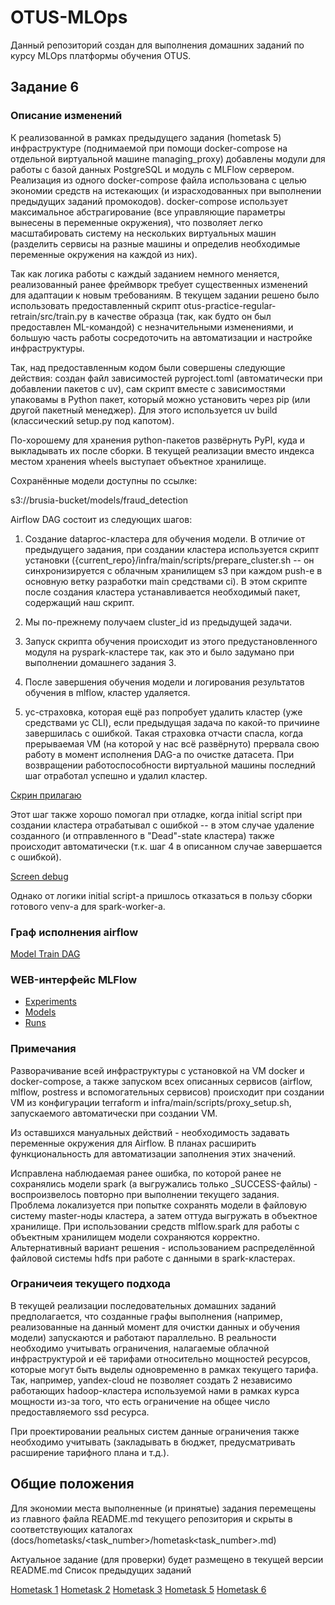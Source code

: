 # OTUS-MLOps

Данный репозиторий создан для выполнения домашних заданий по курсу MLOps платформы обучения OTUS.

<!-- Start of Hometask 6 block -->

## Задание 6

### Описание изменений

К реализованной в рамках предыдущего задания (hometask 5) инфраструктуре (поднимаемой при помощи docker-compose на отдельной виртуальной машине managing_proxy) добавлены модули для работы с базой данных PostgreSQL и модуль с MLFlow сервером. Реализация из одного docker-compose файла использована с целью экономии средств на истекающих (и израсходованных при выполнении предыдущих заданий промокодов). docker-compose использует максимальное абстрагирование (все управляющие параметры вынесены в переменные окружения), что позволяет легко масштабировать систему на нескольких виртуальных машин (разделить сервисы на разные машины и определив необходимые переменные окружения на каждой из них).

Так как логика работы с каждый заданием немного меняется, реализованный ранее фреймворк требует существенных изменений для адаптации к новым требованиям. В текущем задании решено было использовать предоставленный скрипт otus-practice-regular-retrain/src/train.py в качестве образца (так, как будто он был предоставлен ML-командой) с незначительными изменениями, и большую часть работы сосредоточить на автоматизации и настройке инфраструктуры.

Так, над предоставленным кодом были совершены следующие действия: создан файл зависимостей pyproject.toml (автоматически при добавлении пакетов с uv), сам скрипт вместе с зависимостями упаковамы в Python пакет, который можно установить через pip (или другой пакетный менеджер). Для этого используется uv build (классический setup.py под капотом).

По-хорошему для хранения python-пакетов развёрнуть PyPI, куда и выкладывать их после сборки. В текущей реализации вместо индекса местом хранения wheels выступает объектное хранилище.

<!-- Для хранения python-пакетов развёрнут PyPI https://brusia.github.io/github-hosted-pypi, но такая реализация не поддерживает возможность публикации пакетов непосредственно в репозиторий из-за ограничений github pages, насколько я поняла.
куда и выкладываются пакеты после сборки. -->

Сохранённые модели доступны по ссылке:

s3://brusia-bucket/models/fraud_detection

Airflow DAG состоит из следующих шагов:

1. Создание dataproc-кластера для обучения модели.
В отличие от предыдущего задания, при создании кластера используется скрипт установки ({current_repo}/infra/main/scripts/prepare_cluster.sh -- он синхронизируется с облачным хранилищем s3 при каждом push-e в основную ветку разработки main средствами ci). В этом скрипте после создания кластера устанавливается необходимый пакет, содержащий наш скрипт.

2. Мы по-прежнему получаем cluster_id из предыдущей задачи.

3. Запуск скрипта обучения происходит из этого предустановленного модуля на pyspark-кластере так, как это и было задумано при выполнении домашнего задания 3.

4. После завершения обучения модели и логирования результатов обучения в mlflow, кластер удаляется.

5. yc-страховка, которая ещё раз попробует удалить кластер (уже средствами yc CLI), если предыдущая задача по какой-то причиине завершилась с ошибкой.
Такая страховка отчасти спасла, когда прерываемая VM (на которой у нас всё развёрнуто) прервала свою работу в момент исполнения DAG-а по очистке датасета. При возвращении работоспособности виртуальной машины последний шаг отработал успешно и удалил кластер.

[Скрин прилагаю](docs/hometasks/06/yc_delete_cluster.png)

Этот шаг также хорошо помогал при отладке, когда initial script при создании кластера отрабатывал с ошибкой -- в этом случае удаление созданного (и отправленного в "Dead"-state кластера) также происходит автоматически (т.к. шаг 4 в описанном случае завершается с ошибкой).

[Screen debug](docs/hometasks/06/yc_delete_if_dead.png)

Однако от логики initial script-а пришлось отказаться в пользу сборки готового venv-а для spark-worker-а.

### Граф исполнения airflow

[Model Train DAG](docs/hometasks/06/model_train_dag.png)

### WEB-интерфейс MLFlow

- [Experiments](docs/hometasks/06/mlflow_experiments.png)
- [Models](docs/hometasks/06/mlflow_models.png)
- [Runs](docs/hometasks/06/mlflow_runs.png)

### Примечания

Разворачивание всей инфраструктуры c установкой на VM docker и docker-compose, а также запуском всех описанных сервисов (airflow, mlflow, postress и вспомогательных сервисов) происходит при создании VM из конфигурации terraform и infra/main/scripts/proxy_setup.sh, запускаемого автоматически при создании VM.

Из оставшихся мануальных действий - необходимость задавать переменные окружения для Airflow. В планах расширить функциональность для автоматизации заполнения этих значений.

Исправлена наблюдаемая ранее ошибка, по которой ранее не сохранялись модели spark (а выгружались только _SUCCESS-файлы) - воспроизвелось повторно при выполнении текущего задания. Проблема локализуется при попытке сохранять модели в файловую систему master-ноды кластера, а затем оттуда выгружать в объектное хранилище. При использовании средств mlflow.spark для работы с объектным хранилищем модели сохраняются корректно. Альтернативный вариант решения - использованием распределённой файловой системы hdfs при работе с данными в spark-кластерах.

### Ограничеия текущего подхода

В текущей реализации последовательных домашних заданий предполагается, что созданные графы выполнения (например, реализованные на данный момент для очистки данных и обучения модели) запускаются и работают параллельно. В реальности необходимо учитывать ограничения, налагаемые облачной инфраструктурой и её тарифами относительно мощностей ресурсов, которые могут быть выделы одновременно в рамках текущего тарифа. Так, например, yandex-cloud не позволяет создать 2 независимо работающих hadoop-кластера используемой нами в рамках курса мощности из-за того, что есть ограничение на общее число предоставляемого ssd ресурса.

При проектировании реальных систем данные ограничения также необходимо учитывать (закладывать в бюджет, предусматривать расширение тарифного плана и т.д.).

<!-- End of Hometask 6 block. -->

## Oбщие положения

Для экономии места выполненные (и принятые) задания перемещены из главного файла README.md текущего репозитория и скрыты в соответствующих каталогах (docs/hometasks/<task_number>/hometask<task_number>.md)

Актуальное задание (для проверки) будет размещено в текущей версии README.md
Список предыдущих заданий

[Hometask 1](docs/hometasks//01/hometask1.md)
[Hometask 2](docs/hometasks/02/hometask2.md)
[Hometask 3](docs/hometasks/03/hometask3.md)
[Hometask 5](docs/hometasks/05/hometask5.md)
[Hometask 6](docs/hometasks/06/hometask06.md)
